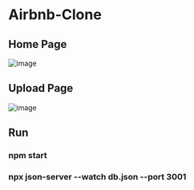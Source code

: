 # Airbnb-Clone
## Home Page
![image](https://github.com/hieuChiNguyen/Airbnb-Clone/assets/105554125/6f62d4e1-1e4e-4875-b300-7215117f138c)

## Upload Page
![image](https://github.com/hieuChiNguyen/Airbnb-Clone/assets/105554125/02c3825f-2f01-4cc0-950f-85d5868a778f)
## Run
### npm start
### npx json-server --watch db.json --port 3001 
